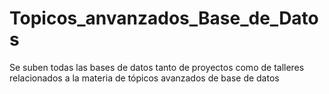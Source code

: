 # Topicos_anvanzados_Base_de_Datos
Se suben todas las bases de datos tanto de proyectos como de talleres relacionados a la materia de tópicos avanzados de base de datos 
